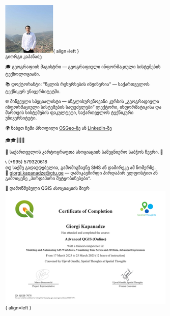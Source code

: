 ![Instructor_image](/Images/GK_photo.jpg){ align=left }  
გიორგი კაპანაძე

🎓 გეოგრაფიის მაგისტრი — გეოგრაფიული ინფორმაციული სისტემების ტექნოლოგიაში.

📚 დოქტორანტი: "წყლის რესურსების ინჟინერია" — საქართველოს ტექნიკურ უნივერსიტეტში.

🌐 მიწვეული სპეციალისტი — ინგლისურენოვანი კურსის „გეოგრაფიული ინფორმაციული სისტემების საფუძვლები“ ლექტორი, ინფორმატიკისა და მართვის სისტემების ფაკულტეტი, საქართველოს ტექნიკური უნივერსიტეტი.

🌍 ნახეთ ჩემი პროფილი [OSGeo-ზე](https://www.osgeo.org/member/kapanadze/) ან [Linkedin-ზე](https://www.linkedin.com/in/ezdanapak/)

🎓🎓🏫👨‍🏫

🌟 საქართველოს კარტოგრაფთა ასოციაციის სამეცნიერო საბჭოს წევრი. 🌟

📞 (+995) 579320618  
თუ საქმე გადაუდებელია, გამომიგზავნე SMS ან დამირეკე ამ ნომერზე.  
📧 giorgi.kapanadze@gtu.ge — დამიკავშირდი პირდაპირ ელფოსტით ან გამოიყენე „პირდაპირი შეტყობინებები“.

📘 დამოწმებული QGIS ასოციაციის მიერ  
![Certificate_image](./Images/QGIS-7078_Certificate.jpg){ align=left }
